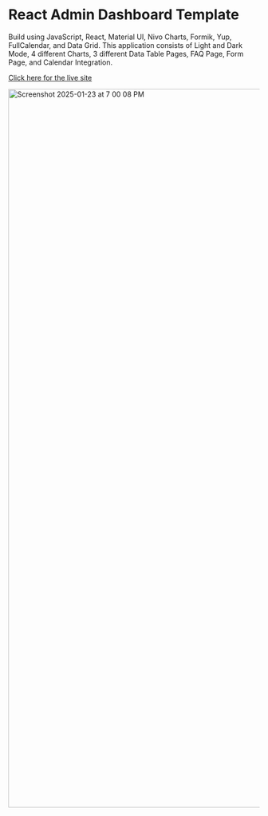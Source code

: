 # React Admin Dashboard Template
Build using JavaScript, React, Material UI, Nivo Charts, Formik, Yup, FullCalendar, and Data Grid. This application consists of Light and Dark Mode, 4 different Charts, 3 different Data Table Pages, FAQ Page, Form Page, and Calendar Integration.

[Click here for the live site](https://admin-dashboard-pi-neon-13.vercel.app/)

<img width="1440" alt="Screenshot 2025-01-23 at 7 00 08 PM" src="https://github.com/user-attachments/assets/ba8db38a-efac-446a-86a3-23ed5ec0dc08" />




### 
